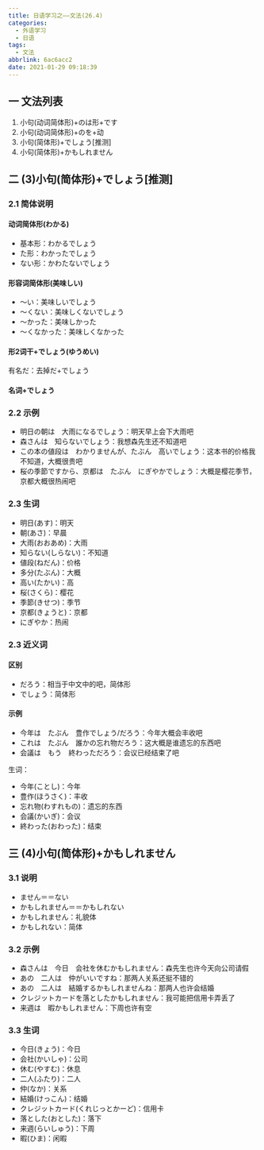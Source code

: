 ```yaml
---
title: 日语学习之——文法(26.4)
categories:
  - 外语学习
  - 日语
tags:
  - 文法
abbrlink: 6ac6acc2
date: 2021-01-29 09:18:39
---
```

## 一 文法列表

1. 小句(动词简体形)+のは形+です
2. 小句(动词简体形)+のを+动
3. 小句(简体形)+でしょう[推测]
4. 小句(简体形)+かもしれません

<!--more-->

## 二 (3)小句(简体形)+でしょう[推测]

### 2.1 简体说明

#### 动词简体形(わかる)

* 基本形：わかるでしょう
* た形：わかったでしょう
* ない形：かわたないでしょう

#### 形容词简体形(美味しい)

* ～い：美味しいでしょう
* ～くない：美味しくないでしょう
* ～かった：美味しかった
* ～くなかった：美味しくなかった

#### 形2词干+でしょう(ゆうめい)

有名だ：去掉だ+でしょう

#### 名词+でしょう

### 2.2 示例

* 明日の朝は　大雨になるでしょう：明天早上会下大雨吧
* 森さんは　知らないでしょう：我想森先生还不知道吧
* この本の値段は　わかりませんが、たぶん　高いでしょう：这本书的价格我不知道，大概很贵吧
* 桜の季節ですから、京都は　たぶん　にぎやかでしょう：大概是樱花季节，京都大概很热闹吧

### 2.3 生词

* 明日(あす)：明天
* 朝(あさ)：早晨
* 大雨(おおあめ)：大雨
* 知らない(しらない)：不知道
* 値段(ねだん)：价格
* 多分(たぶん)：大概
* 高い(たかい)：高
* 桜(さくら)：樱花
* 季節(きせつ)：季节
* 京都(きょうと)：京都
* にぎやか：热闹

### 2.3 近义词

#### 区别

* だろう：相当于中文中的吧，简体形
* でしょう：简体形

#### 示例

* 今年は　たぶん　豊作でしょう/だろう：今年大概会丰收吧
* これは　たぶん　誰かの忘れ物だろう：这大概是谁遗忘的东西吧
* 会議は　もう　終わっただろう：会议已经结束了吧

生词：

* 今年(ことし)：今年
* 豊作(ほうさく)：丰收
* 忘れ物(わすれもの)：遗忘的东西
* 会議(かいぎ)：会议
* 終わった(おわった)：结束

## 三 (4)小句(简体形)+かもしれません

### 3.1 说明

* ません＝＝ない
* かもしれません＝＝かもしれない
* かもしれません：礼貌体
* かもしれない：简体

### 3.2 示例

* 森さんは　今日　会社を休むかもしれません：森先生也许今天向公司请假
* あの　二人は　仲がいいですね：那两人关系还挺不错的
* あの　二人は　結婚するかもしれませんね：那两人也许会结婚
* クレジットカードを落としたかもしれません：我可能把信用卡弄丢了
* 来週は　暇かもしれません：下周也许有空

### 3.3 生词

* 今日(きょう)：今日
* 会社(かいしゃ)：公司
* 休む(やすむ)：休息
* 二人(ふたり)：二人
* 仲(なか)：关系
* 結婚(けっこん)：结婚
* クレジットカード(くれじっとかーど)：信用卡
* 落とした(おとした)：落下
* 来週(らいしゅう)：下周
* 暇(ひま)：闲暇